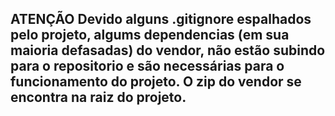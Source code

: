 ## ATENÇÃO Devido alguns .gitignore espalhados pelo projeto, algums dependencias (em sua maioria defasadas) do vendor, não estão subindo para o repositorio e são necessárias para o funcionamento do projeto. O zip do vendor se encontra na raiz do projeto.  